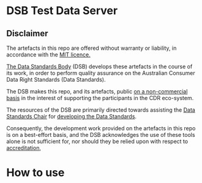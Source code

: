 # DSB Test Data Server

## Disclaimer

The artefacts in this repo are offered without warranty or liability, in accordance with the [MIT licence.](https://github.com/ConsumerDataStandardsAustralia/java-artefacts/blob/master/LICENSE)

[The Data Standards Body](https://www.csiro.au/en/News/News-releases/2018/Data61-appointed-to-Data-Standards-Body-role)
(DSB) develops these artefacts in the course of its work, in order to perform quality assurance on the Australian Consumer Data Right Standards (Data Standards).

The DSB makes this repo, and its artefacts, public [on a non-commercial basis](https://github.com/ConsumerDataStandardsAustralia/java-artefacts/blob/master/LICENSE)
in the interest of supporting the participants in the CDR eco-system.

The resources of the DSB are primarily directed towards assisting the [Data Standards Chair](https://consumerdatastandards.gov.au/about/)
for [developing the Data Standards](https://github.com/ConsumerDataStandardsAustralia/standards).

Consequently, the development work provided on the artefacts in this repo is on a best-effort basis,
and the DSB acknowledges the use of these tools alone is not sufficient for, nor should they be relied upon
with respect to [accreditation](https://www.accc.gov.au/focus-areas/consumer-data-right-cdr-0/cdr-draft-accreditation-guidelines),

# How to use